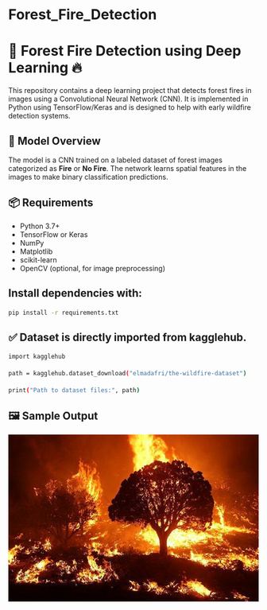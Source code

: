 # Forest_Fire_Detection
# 🌲 Forest Fire Detection using Deep Learning 🔥

This repository contains a deep learning project that detects forest fires in images using a Convolutional Neural Network (CNN). It is implemented in Python using TensorFlow/Keras and is designed to help with early wildfire detection systems.


## 🧠 Model Overview

The model is a CNN trained on a labeled dataset of forest images categorized as **Fire** or **No Fire**. The network learns spatial features in the images to make binary classification predictions.

## 📦 Requirements

- Python 3.7+
- TensorFlow or Keras
- NumPy
- Matplotlib
- scikit-learn
- OpenCV (optional, for image preprocessing)

## Install dependencies with:

```bash
pip install -r requirements.txt

```

## ✅ Dataset is directly imported from kagglehub.
```bash
import kagglehub

path = kagglehub.dataset_download("elmadafri/the-wildfire-dataset")

print("Path to dataset files:", path)
```
## 🖼️ Sample Output

![Fire Sample](fire_sample.jpg)














